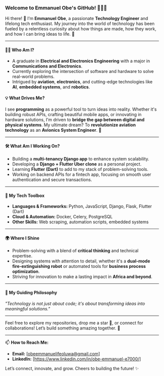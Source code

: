 ### Welcome to Emmanuel Obe's GitHub! 👨‍💻✨  

Hi there! 👋 I’m **Emmanuel Obe**, a passionate **Technology Engineer** and lifelong tech enthusiast. My journey into the world of technology has been fueled by a relentless curiosity about how things are made, how they work, and how I can bring ideas to life. 🚀  

---

#### 👨‍🔧 **Who Am I?**
- A graduate in **Electrical and Electronics Engineering** with a major in **Communications and Electronics**.  
- Currently exploring the intersection of software and hardware to solve real-world problems.  
- Intrigued by **aviation**, **electronics**, and cutting-edge technologies like **AI**, **embedded systems**, and **robotics**.  

#### 💡 **What Drives Me?**
I see **programming** as a powerful tool to turn ideas into reality. Whether it's building robust APIs, crafting beautiful mobile apps, or innovating in hardware solutions, I'm driven to **bridge the gap between digital and physical systems**. My ultimate dream? To **revolutionize aviation technology** as an **Avionics System Engineer**. 🛫  

---

#### 🛠️ **What Am I Working On?**
- Building a **multi-tenancy Django app** to enhance system scalability.  
- Developing a **Django + Flutter Uber clone** as a personal project.  
- Learning **Flutter (Dart)** to add to my stack of problem-solving tools.  
- Working on backend APIs for a fintech app, focusing on smooth user authentication and secure transactions.  

---

#### 🧰 **My Tech Toolbox**
- **Languages & Frameworks:** Python, JavaScript, Django, Flask, Flutter (Dart)  
- **Cloud & Automation:** Docker, Celery, PostgreSQL  
- **Other Skills:** Web scraping, automation scripts, embedded systems  

---

#### 🌍 **Where I Shine**
- Problem-solving with a blend of **critical thinking** and technical expertise.  
- Designing systems with attention to detail, whether it's a **dual-mode fire-extinguishing robot** or automated tools for **business process optimization**.  
- Striving for innovation to make a lasting impact in **Africa and beyond**.  

---

#### 🌟 **My Guiding Philosophy**
*"Technology is not just about code; it's about transforming ideas into meaningful solutions."*  

---

Feel free to explore my repositories, drop me a star 🌟, or connect for collaborations! Let’s build something amazing together. 🚀  

---

📫 **How to Reach Me:**  
- **Email:** [obeemmanuelifeoluwa@gmail.com]  
- **LinkedIn:** [https://www.linkedin.com/in/obe-emmanuel-e7000/]  

Let’s connect, innovate, and grow. Cheers to building the future! ✨  
